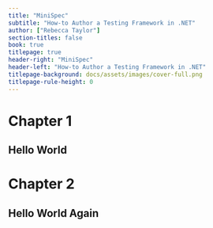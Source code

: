 ```yaml
---
title: "MiniSpec"
subtitle: "How-to Author a Testing Framework in .NET"
author: ["Rebecca Taylor"]
section-titles: false
book: true
titlepage: true
header-right: "MiniSpec"
header-left: "How-to Author a Testing Framework in .NET"
titlepage-background: docs/assets/images/cover-full.png
titlepage-rule-height: 0
---
```

# Chapter 1

## Hello World

# Chapter 2

## Hello World Again
